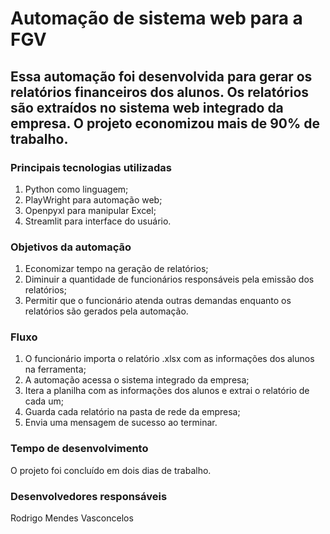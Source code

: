 # Automação de sistema web para a FGV

## Essa automação foi desenvolvida para gerar os relatórios financeiros dos alunos. Os relatórios são extraídos no sistema web integrado da empresa. O projeto economizou mais de 90% de trabalho.

### Principais tecnologias utilizadas
1. Python como linguagem;
2. PlayWright para automação web;
3. Openpyxl para manipular Excel;
4. Streamlit para interface do usuário.

### Objetivos da automação
1. Economizar tempo na geração de relatórios;
2. Diminuir a quantidade de funcionários responsáveis pela emissão dos relatórios;
3. Permitir que o funcionário atenda outras demandas enquanto os relatórios são gerados pela automação.

### Fluxo
1. O funcionário importa o relatório .xlsx com as informações dos alunos na ferramenta;
2. A automação acessa o sistema integrado da empresa;
3. Itera a planilha com as informações dos alunos e extrai o relatório de cada um;
4. Guarda cada relatório na pasta de rede da empresa;
5. Envia uma mensagem de sucesso ao terminar.

### Tempo de desenvolvimento
O projeto foi concluído em dois dias de trabalho.

### Desenvolvedores responsáveis
Rodrigo Mendes Vasconcelos
